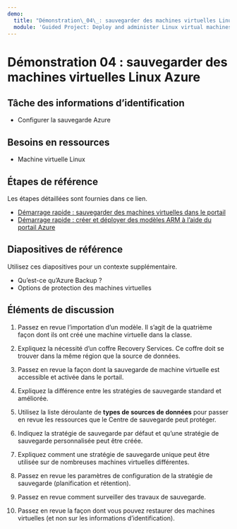 ```yaml
---
demo:
  title: "Démonstration\_04\_: sauvegarder des machines virtuelles Linux Azure"
  module: 'Guided Project: Deploy and administer Linux virtual machines'
---
```


# Démonstration 04 : sauvegarder des machines virtuelles Linux Azure

## Tâche des informations d’identification

+ Configurer la sauvegarde Azure 

## Besoins en ressources

+ Machine virtuelle Linux

## Étapes de référence

Les étapes détaillées sont fournies dans ce lien.

+ [Démarrage rapide : sauvegarder des machines virtuelles dans le portail](https://learn.microsoft.com/azure/backup/quick-backup-vm-portal)
+ [Démarrage rapide : créer et déployer des modèles ARM à l’aide du portail Azure](https://learn.microsoft.com/azure/azure-resource-manager/templates/quickstart-create-templates-use-the-portal)

## Diapositives de référence

Utilisez ces diapositives pour un contexte supplémentaire.  

+ Qu’est-ce qu’Azure Backup ?
+ Options de protection des machines virtuelles

## Éléments de discussion

1. Passez en revue l’importation d’un modèle. Il s’agit de la quatrième façon dont ils ont créé une machine virtuelle dans la classe.
   
1. Expliquez la nécessité d’un coffre Recovery Services. Ce coffre doit se trouver dans la même région que la source de données. 

1. Passez en revue la façon dont la sauvegarde de machine virtuelle est accessible et activée dans le portail. 

1. Expliquez la différence entre les stratégies de sauvegarde standard et améliorée. 

1. Utilisez la liste déroulante de **types de sources de données** pour passer en revue les ressources que le Centre de sauvegarde peut protéger.

1. Indiquez la stratégie de sauvegarde par défaut et qu’une stratégie de sauvegarde personnalisée peut être créée.

1. Expliquez comment une stratégie de sauvegarde unique peut être utilisée sur de nombreuses machines virtuelles différentes.

1. Passez en revue les paramètres de configuration de la stratégie de sauvegarde (planification et rétention).

1. Passez en revue comment surveiller des travaux de sauvegarde.

1. Passez en revue la façon dont vous pouvez restaurer des machines virtuelles (et non sur les informations d’identification). 
